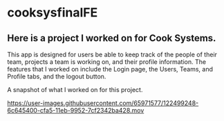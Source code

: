 # cooksysfinalFE


## Here is a project I worked on for Cook Systems. 

This app is designed for users be able to keep track of the people of their team, projects a team is working on, and their profile information.
The features that I worked on include the Login page, the Users, Teams, and Profile tabs, and the logout button. 

A snapshot of what I worked on for this project.

https://user-images.githubusercontent.com/65971577/122499248-6c645400-cfa5-11eb-9952-7cf2342ba428.mov

